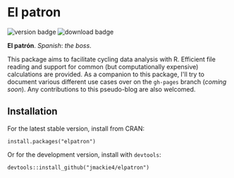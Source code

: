 # El patron
![version badge](http://www.r-pkg.org/badges/version/elpatron)
![download badge](http://cranlogs.r-pkg.org/badges/grand-total/elpatron?color=8808ff)

**El patrón**. *Spanish*: *the boss*.

This package aims to facilitate cycling data analysis with R. Efficient file reading and support for common (but computationally expensive) calculations are provided. As a companion to this package, I'll try to document various different use cases over on the `gh-pages` branch (*coming soon*). Any contributions to this pseudo-blog are also welcomed.

## Installation

For the latest stable version, install from CRAN:

```
install.packages("elpatron")
```

Or for the development version, install with `devtools`:

```
devtools::install_github("jmackie4/elpatron")
```
